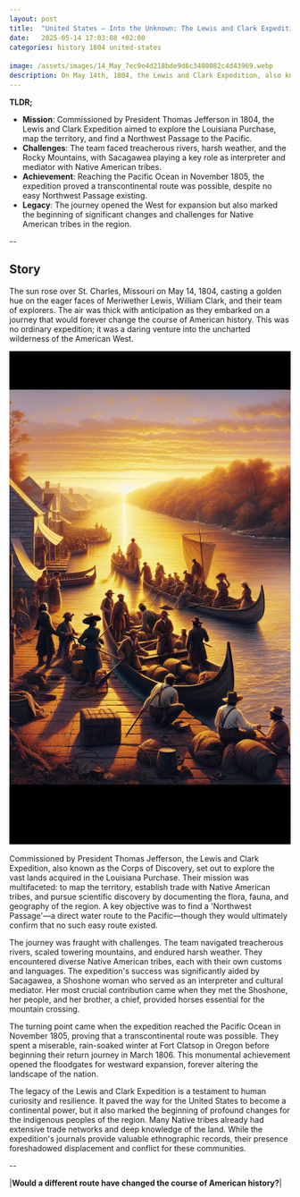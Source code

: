 ```yaml
---
layout: post
title:  "United States – Into the Unknown: The Lewis and Clark Expedition of 1804"
date:   2025-05-14 17:03:08 +02:00
categories: history 1804 united-states

image: /assets/images/14_May_7ec9e4d218bde9d6c3408082c4d43969.webp
description: On May 14th, 1804, the Lewis and Clark Expedition, also known as the Corps of Discovery Expedition, began its journey from Camp Dubois near present-day Hartford, Illinois. The expedition, commissioned by President Thomas Jefferson, aimed to explore the newly acquired western portion of the country after the Louisiana Purchase.
---
```


**TLDR;**
- **Mission**: Commissioned by President Thomas Jefferson in 1804, the Lewis and Clark Expedition aimed to explore the Louisiana Purchase, map the territory, and find a Northwest Passage to the Pacific.
- **Challenges**: The team faced treacherous rivers, harsh weather, and the Rocky Mountains, with Sacagawea playing a key role as interpreter and mediator with Native American tribes.
- **Achievement**: Reaching the Pacific Ocean in November 1805, the expedition proved a transcontinental route was possible, despite no easy Northwest Passage existing.
- **Legacy**: The journey opened the West for expansion but also marked the beginning of significant changes and challenges for Native American tribes in the region.

--


## Story
The sun rose over St. Charles, Missouri on May 14, 1804, casting a golden hue on the eager faces of Meriwether Lewis, William Clark, and their team of explorers. The air was thick with anticipation as they embarked on a journey that would forever change the course of American history. This was no ordinary expedition; it was a daring venture into the uncharted wilderness of the American West.

![Image](/assets/images/14_May_7ec9e4d218bde9d6c3408082c4d43969.webp)

Commissioned by President Thomas Jefferson, the Lewis and Clark Expedition, also known as the Corps of Discovery, set out to explore the vast lands acquired in the Louisiana Purchase. Their mission was multifaceted: to map the territory, establish trade with Native American tribes, and pursue scientific discovery by documenting the flora, fauna, and geography of the region. A key objective was to find a 'Northwest Passage'—a direct water route to the Pacific—though they would ultimately confirm that no such easy route existed.

The journey was fraught with challenges. The team navigated treacherous rivers, scaled towering mountains, and endured harsh weather. They encountered diverse Native American tribes, each with their own customs and languages. The expedition's success was significantly aided by Sacagawea, a Shoshone woman who served as an interpreter and cultural mediator. Her most crucial contribution came when they met the Shoshone, her people, and her brother, a chief, provided horses essential for the mountain crossing.

The turning point came when the expedition reached the Pacific Ocean in November 1805, proving that a transcontinental route was possible. They spent a miserable, rain-soaked winter at Fort Clatsop in Oregon before beginning their return journey in March 1806. This monumental achievement opened the floodgates for westward expansion, forever altering the landscape of the nation.

The legacy of the Lewis and Clark Expedition is a testament to human curiosity and resilience. It paved the way for the United States to become a continental power, but it also marked the beginning of profound changes for the indigenous peoples of the region. Many Native tribes already had extensive trade networks and deep knowledge of the land. While the expedition's journals provide valuable ethnographic records, their presence foreshadowed displacement and conflict for these communities.


--

|**Would a different route have changed the course of American history?**|

